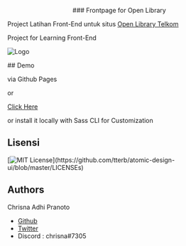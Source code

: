 <p align="center">
### Frontpage for Open Library

Project Latihan Front-End untuk situs [Open Library Telkom](https://openlibrary.telkomuniversity.ac.id/)

Project for Learning Front-End

![Logo](https://4.bp.blogspot.com/-LMNbV2OAdrU/XCwyg7tGeFI/AAAAAAAAAbs/H9dd7VM5bOA6zFVodb2LY2CBKbG9NPRMwCLcBGAs/s1600/Open-Library-Telkom-University.png)

</p>
## Demo

via Github Pages

or

[Click Here](https://chrisnaadhi.github.io/open-library-frontpage/)

or install it locally with Sass CLI for Customization

## Lisensi

[![MIT License](https://img.shields.io/apm/l/atomic-design-ui.svg?)](https://github.com/tterb/atomic-design-ui/blob/master/LICENSEs)

## Authors

Chrisna Adhi Pranoto

- [Github](https://www.github.com/chrisnaadhi)
- [Twitter](https://www.twitter.com/chrisnaadhip)
- Discord : chrisna#7305
